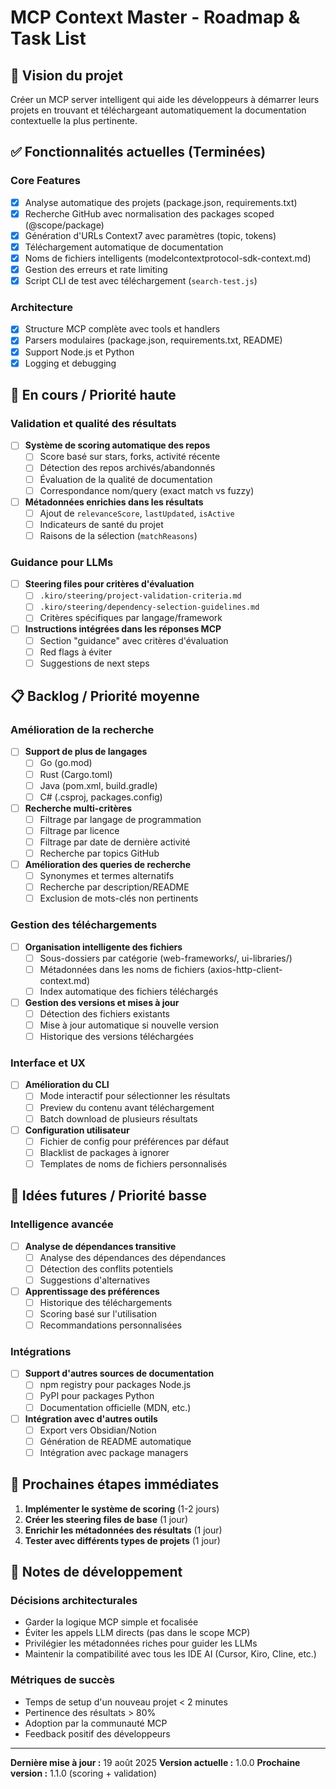 # MCP Context Master - Roadmap & Task List

## 🎯 **Vision du projet**
Créer un MCP server intelligent qui aide les développeurs à démarrer leurs projets en trouvant et téléchargeant automatiquement la documentation contextuelle la plus pertinente.

## ✅ **Fonctionnalités actuelles (Terminées)**

### Core Features
- [x] Analyse automatique des projets (package.json, requirements.txt)
- [x] Recherche GitHub avec normalisation des packages scoped (@scope/package)
- [x] Génération d'URLs Context7 avec paramètres (topic, tokens)
- [x] Téléchargement automatique de documentation
- [x] Noms de fichiers intelligents (modelcontextprotocol-sdk-context.md)
- [x] Gestion des erreurs et rate limiting
- [x] Script CLI de test avec téléchargement (`search-test.js`)

### Architecture
- [x] Structure MCP complète avec tools et handlers
- [x] Parsers modulaires (package.json, requirements.txt, README)
- [x] Support Node.js et Python
- [x] Logging et debugging

## 🚧 **En cours / Priorité haute**

### Validation et qualité des résultats
- [ ] **Système de scoring automatique des repos**
  - [ ] Score basé sur stars, forks, activité récente
  - [ ] Détection des repos archivés/abandonnés
  - [ ] Évaluation de la qualité de documentation
  - [ ] Correspondance nom/query (exact match vs fuzzy)

- [ ] **Métadonnées enrichies dans les résultats**
  - [ ] Ajout de `relevanceScore`, `lastUpdated`, `isActive`
  - [ ] Indicateurs de santé du projet
  - [ ] Raisons de la sélection (`matchReasons`)

### Guidance pour LLMs
- [ ] **Steering files pour critères d'évaluation**
  - [ ] `.kiro/steering/project-validation-criteria.md`
  - [ ] `.kiro/steering/dependency-selection-guidelines.md`
  - [ ] Critères spécifiques par langage/framework

- [ ] **Instructions intégrées dans les réponses MCP**
  - [ ] Section "guidance" avec critères d'évaluation
  - [ ] Red flags à éviter
  - [ ] Suggestions de next steps

## 📋 **Backlog / Priorité moyenne**

### Amélioration de la recherche
- [ ] **Support de plus de langages**
  - [ ] Go (go.mod)
  - [ ] Rust (Cargo.toml)
  - [ ] Java (pom.xml, build.gradle)
  - [ ] C# (.csproj, packages.config)

- [ ] **Recherche multi-critères**
  - [ ] Filtrage par langage de programmation
  - [ ] Filtrage par licence
  - [ ] Filtrage par date de dernière activité
  - [ ] Recherche par topics GitHub

- [ ] **Amélioration des queries de recherche**
  - [ ] Synonymes et termes alternatifs
  - [ ] Recherche par description/README
  - [ ] Exclusion de mots-clés non pertinents

### Gestion des téléchargements
- [ ] **Organisation intelligente des fichiers**
  - [ ] Sous-dossiers par catégorie (web-frameworks/, ui-libraries/)
  - [ ] Métadonnées dans les noms de fichiers (axios-http-client-context.md)
  - [ ] Index automatique des fichiers téléchargés

- [ ] **Gestion des versions et mises à jour**
  - [ ] Détection des fichiers existants
  - [ ] Mise à jour automatique si nouvelle version
  - [ ] Historique des versions téléchargées

### Interface et UX
- [ ] **Amélioration du CLI**
  - [ ] Mode interactif pour sélectionner les résultats
  - [ ] Preview du contenu avant téléchargement
  - [ ] Batch download de plusieurs résultats

- [ ] **Configuration utilisateur**
  - [ ] Fichier de config pour préférences par défaut
  - [ ] Blacklist de packages à ignorer
  - [ ] Templates de noms de fichiers personnalisés

## 🔮 **Idées futures / Priorité basse**

### Intelligence avancée
- [ ] **Analyse de dépendances transitive**
  - [ ] Analyse des dépendances des dépendances
  - [ ] Détection des conflits potentiels
  - [ ] Suggestions d'alternatives

- [ ] **Apprentissage des préférences**
  - [ ] Historique des téléchargements
  - [ ] Scoring basé sur l'utilisation
  - [ ] Recommandations personnalisées

### Intégrations
- [ ] **Support d'autres sources de documentation**
  - [ ] npm registry pour packages Node.js
  - [ ] PyPI pour packages Python
  - [ ] Documentation officielle (MDN, etc.)

- [ ] **Intégration avec d'autres outils**
  - [ ] Export vers Obsidian/Notion
  - [ ] Génération de README automatique
  - [ ] Intégration avec package managers

## 🎯 **Prochaines étapes immédiates**

1. **Implémenter le système de scoring** (1-2 jours)
2. **Créer les steering files de base** (1 jour)
3. **Enrichir les métadonnées des résultats** (1 jour)
4. **Tester avec différents types de projets** (1 jour)

## 📝 **Notes de développement**

### Décisions architecturales
- Garder la logique MCP simple et focalisée
- Éviter les appels LLM directs (pas dans le scope MCP)
- Privilégier les métadonnées riches pour guider les LLMs
- Maintenir la compatibilité avec tous les IDE AI (Cursor, Kiro, Cline, etc.)

### Métriques de succès
- Temps de setup d'un nouveau projet < 2 minutes
- Pertinence des résultats > 80%
- Adoption par la communauté MCP
- Feedback positif des développeurs

---

**Dernière mise à jour :** 19 août 2025
**Version actuelle :** 1.0.0
**Prochaine version :** 1.1.0 (scoring + validation)